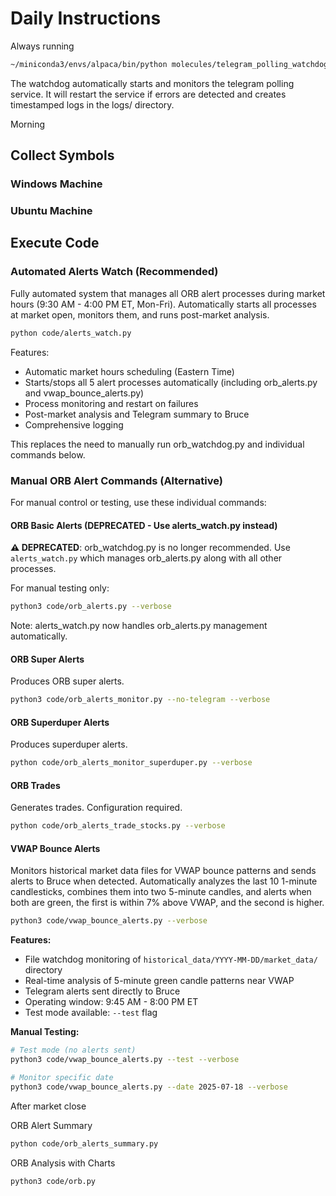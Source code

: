 # Daily Instructions

Always running

```bash
~/miniconda3/envs/alpaca/bin/python molecules/telegram_polling_watchdog.py
```

The watchdog automatically starts and monitors the telegram polling service. It will restart the service if errors are detected and creates timestamped logs in the logs/ directory.

Morning

## Collect Symbols

### Windows Machine

### Ubuntu Machine

## Execute Code

### Automated Alerts Watch (Recommended)

Fully automated system that manages all ORB alert processes during market hours (9:30 AM - 4:00 PM ET, Mon-Fri). Automatically starts all processes at market open, monitors them, and runs post-market analysis.

```bash
python code/alerts_watch.py
```

Features:
- Automatic market hours scheduling (Eastern Time)
- Starts/stops all 5 alert processes automatically (including orb_alerts.py and vwap_bounce_alerts.py)
- Process monitoring and restart on failures
- Post-market analysis and Telegram summary to Bruce
- Comprehensive logging

This replaces the need to manually run orb_watchdog.py and individual commands below.

### Manual ORB Alert Commands (Alternative)

For manual control or testing, use these individual commands:

#### ORB Basic Alerts (DEPRECATED - Use alerts_watch.py instead)

**⚠️ DEPRECATED**: orb_watchdog.py is no longer recommended. Use `alerts_watch.py` which manages orb_alerts.py along with all other processes.

For manual testing only:

```bash
python3 code/orb_alerts.py --verbose
```

Note: alerts_watch.py now handles orb_alerts.py management automatically.

#### ORB Super Alerts

Produces ORB super alerts.

```bash
python3 code/orb_alerts_monitor.py --no-telegram --verbose
```

#### ORB Superduper Alerts

Produces superduper alerts.

```bash
python code/orb_alerts_monitor_superduper.py --verbose
```

#### ORB Trades

Generates trades. Configuration required.

```bash
python code/orb_alerts_trade_stocks.py --verbose
```

#### VWAP Bounce Alerts

Monitors historical market data files for VWAP bounce patterns and sends alerts to Bruce when detected. Automatically analyzes the last 10 1-minute candlesticks, combines them into two 5-minute candles, and alerts when both are green, the first is within 7% above VWAP, and the second is higher.

```bash
python3 code/vwap_bounce_alerts.py --verbose
```

**Features:**
- File watchdog monitoring of `historical_data/YYYY-MM-DD/market_data/` directory
- Real-time analysis of 5-minute green candle patterns near VWAP
- Telegram alerts sent directly to Bruce
- Operating window: 9:45 AM - 8:00 PM ET
- Test mode available: `--test` flag

**Manual Testing:**
```bash
# Test mode (no alerts sent)
python3 code/vwap_bounce_alerts.py --test --verbose

# Monitor specific date
python3 code/vwap_bounce_alerts.py --date 2025-07-18 --verbose
```

After market close

ORB Alert Summary

```bash
python code/orb_alerts_summary.py
```

ORB Analysis with Charts

```bash
python3 code/orb.py
```
